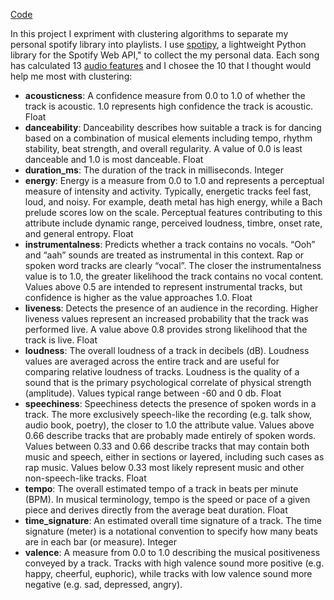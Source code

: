 [Code](https://github.com/John3Baskerville/SpotifyClustering/tree/main/SpotifyProject)

In this project I expriment with clustering algorithms to separate my personal spotify library into playlists. I use [spotipy](https://spotipy.readthedocs.io/en/2.18.0/), a lightweight Python library for the Spotify Web API," to collect the my personal data. Each song has calculated 13 [audio features](https://developer.spotify.com/discover/) and I chosee the 10 that I thought would help me most with clustering:
- **acousticness**: A confidence measure from 0.0 to 1.0 of whether the track is acoustic. 1.0 represents high confidence the track is acoustic.	Float
- **danceability**: Danceability describes how suitable a track is for dancing based on a combination of musical elements including tempo, rhythm stability, beat strength, and overall regularity. A value of 0.0 is least danceable and 1.0 is most danceable.	Float
- **duration_ms**: The duration of the track in milliseconds.	Integer
- **energy**: Energy is a measure from 0.0 to 1.0 and represents a perceptual measure of intensity and activity. Typically, energetic tracks feel fast, loud, and noisy. For example, death metal has high energy, while a Bach prelude scores low on the scale. Perceptual features contributing to this attribute include dynamic range, perceived loudness, timbre, onset rate, and general entropy.	Float
- **instrumentalness**: Predicts whether a track contains no vocals. “Ooh” and “aah” sounds are treated as instrumental in this context. Rap or spoken word tracks are clearly “vocal”. The closer the instrumentalness value is to 1.0, the greater likelihood the track contains no vocal content. Values above 0.5 are intended to represent instrumental tracks, but confidence is higher as the value approaches 1.0.	Float
- **liveness**: Detects the presence of an audience in the recording. Higher liveness values represent an increased probability that the track was performed live. A value above 0.8 provides strong likelihood that the track is live.	Float
- **loudness**: The overall loudness of a track in decibels (dB). Loudness values are averaged across the entire track and are useful for comparing relative loudness of tracks. Loudness is the quality of a sound that is the primary psychological correlate of physical strength (amplitude). Values typical range between -60 and 0 db.	Float
- **speechiness**: Speechiness detects the presence of spoken words in a track. The more exclusively speech-like the recording (e.g. talk show, audio book, poetry), the closer to 1.0 the attribute value. Values above 0.66 describe tracks that are probably made entirely of spoken words. Values between 0.33 and 0.66 describe tracks that may contain both music and speech, either in sections or layered, including such cases as rap music. Values below 0.33 most likely represent music and other non-speech-like tracks.	Float
- **tempo**: The overall estimated tempo of a track in beats per minute (BPM). In musical terminology, tempo is the speed or pace of a given piece and derives directly from the average beat duration.	Float
- **time_signature**: An estimated overall time signature of a track. The time signature (meter) is a notational convention to specify how many beats are in each bar (or measure).	Integer
- **valence**: A measure from 0.0 to 1.0 describing the musical positiveness conveyed by a track. Tracks with high valence sound more positive (e.g. happy, cheerful, euphoric), while tracks with low valence sound more negative (e.g. sad, depressed, angry).
